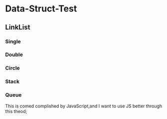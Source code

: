 # Data-Struct-Test
## LinkList
### Single
### Double
### Circle
### Stack
### Queue
This is comed complished by JavaScript,and I want to use JS better through this theod;
